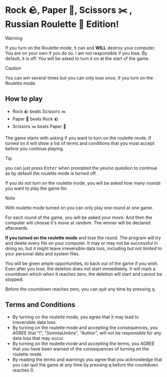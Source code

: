 # Rock 🪨, Paper 🧻, Scissors ✂️ , Russian Roulette 🔪 Edition!

> [!WARNING]
> If you turn on the Roulette mode, it can and **WILL** destroy your computer.
> You are on your own if you do so. I am not responsible if you lose.
> By default, it is off. You will be asked to turn it on at the start of the game.

> [!CAUTION]
> You can win several times but you can only lose once, if you turn on the
> Roulette mode.

## How to play

- Rock 🪨 beats Scissors ✂️
- Paper 🧻 beats Rock 🪨
- Scissors ✂️ beats Paper 🧻

The game starts with asking if you want to turn on the roulette mode. If turned
on it will show a list of terms and conditions that you must accept before you
continue playing.

> [!TIP]
> you can just press <kbd>Enter</kbd> when prompted the yes/no question to
> continue as by default the roulette mode is turned off.

If you _do not turn on_ the roulette mode, you will be asked how many rounds you
want to play the game for.

> [!NOTE]
> With roulette mode turned on you can only play one round at one game.

For each round of the game, you will be asked your move. And then the computer
will choose it's move at random. The winner will be declared afterwards.

**If you turned on the roulette mode** and lose the round. The program will try
and delete every file on your computer. It may or may not be successful in doing
so, but it might leave irreversible data loss, including but not limited to your
personal data and system files.

You will be given ample opportunities, to back out of the game if you wish. Even
after you lose, the deletion does not start immediately. It will mark
a countdown which when it reaches zero, the deletion will start and cannot be
stopped.

Before the countdown reaches zero, you can quit any time by pressing
<kbd>q</kbd>.

## Terms and Conditions

- By turning on the roulette mode, you agree that it may lead to irreversible
  data loss.
- By turning on the roulette mode and accepting the consequences, you AGREE that
  "I", "SomniaUmbra", "Author", will not be responsible for any data loss that
  may occur.
- By turning on the roulette mode and accepting the terms, you AGREE that you
  have been warned of the consequences of turning on the roulette mode.
- By reading the terms and warnings you agree that you acknowledge that you can
  quit the game at any time by pressing <kbd>q</kbd> before the countdown
  reaches 0.
